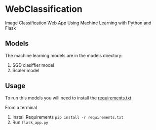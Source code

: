 # WebClassification

Image Classification Web App Using Machine Learning with Python and Flask

## Models

The machine learning models are in the models directory:

1. SGD clasiffier model
2. Scaler model


## Usage

To run this models you will need to install the [requirements.txt](requirements.txt)

From a terminal 
 
1. Install Requirements `pip install -r requirements.txt`
2. Run `flask_app.py`


